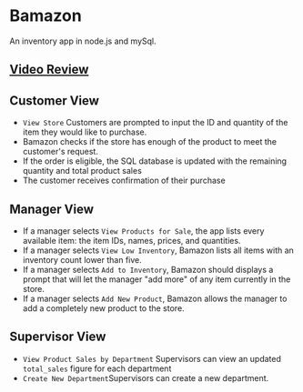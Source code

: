 # Bamazon
An inventory app in node.js and mySql.

## [Video Review](https://youtu.be/qEOb88sy_oA)

## Customer View
* `View Store` Customers are prompted to input the ID and quantity of the item they would like to purchase.
* Bamazon checks if the store has enough of the product to meet the customer's request.
* If the order is eligible, the SQL database is updated with the remaining quantity and total product sales
* The customer receives confirmation of their purchase

## Manager View
  * If a manager selects `View Products for Sale`, the app lists every available item: the item IDs, names, prices, and quantities.
  * If a manager selects `View Low Inventory`, Bamazon lists all items with an inventory count lower than five.
  * If a manager selects `Add to Inventory`, Bamazon should displays a prompt that will let the manager "add more" of any item currently in the store.
  * If a manager selects `Add New Product`, Bamazon allows the manager to add a completely new product to the store.

## Supervisor View
   * `View Product Sales by Department` Supervisors can view an updated `total_sales` figure for each department
   * `Create New Department`Supervisors can create a new department.

